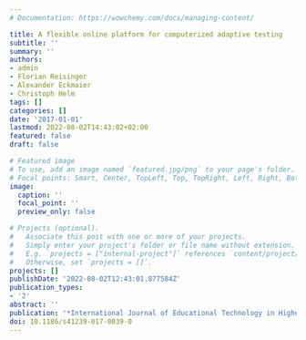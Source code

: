 ```yaml
---
# Documentation: https://wowchemy.com/docs/managing-content/

title: A flexible online platform for computerized adaptive testing
subtitle: ''
summary: ''
authors:
- admin
- Florian Reisinger
- Alexander Eckmaier
- Christoph Helm
tags: []
categories: []
date: '2017-01-01'
lastmod: 2022-08-02T14:43:02+02:00
featured: false
draft: false

# Featured image
# To use, add an image named `featured.jpg/png` to your page's folder.
# Focal points: Smart, Center, TopLeft, Top, TopRight, Left, Right, BottomLeft, Bottom, BottomRight.
image:
  caption: ''
  focal_point: ''
  preview_only: false

# Projects (optional).
#   Associate this post with one or more of your projects.
#   Simply enter your project's folder or file name without extension.
#   E.g. `projects = ["internal-project"]` references `content/project/deep-learning/index.md`.
#   Otherwise, set `projects = []`.
projects: []
publishDate: '2022-08-02T12:43:01.877584Z'
publication_types:
- '2'
abstract: ''
publication: '*International Journal of Educational Technology in Higher Education*'
doi: 10.1186/s41239-017-0039-0
---
```

